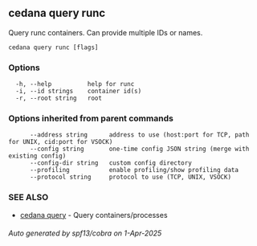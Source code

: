 ## cedana query runc

Query runc containers. Can provide multiple IDs or names.

```
cedana query runc [flags]
```

### Options

```
  -h, --help          help for runc
  -i, --id strings    container id(s)
  -r, --root string   root
```

### Options inherited from parent commands

```
      --address string      address to use (host:port for TCP, path for UNIX, cid:port for VSOCK)
      --config string       one-time config JSON string (merge with existing config)
      --config-dir string   custom config directory
      --profiling           enable profiling/show profiling data
      --protocol string     protocol to use (TCP, UNIX, VSOCK)
```

### SEE ALSO

* [cedana query](cedana_query.md)	 - Query containers/processes

###### Auto generated by spf13/cobra on 1-Apr-2025
